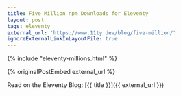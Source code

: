 ```yaml
---
title: Five Million npm Downloads for Eleventy
layout: post
tags: eleventy
external_url: 'https://www.11ty.dev/blog/five-million/'
ignoreExternalLinkInLayoutFile: true
---
```

{% include "eleventy-millions.html" %}

{% originalPostEmbed external_url %}

Read on the Eleventy Blog: [{{ title }}]({{ external_url }})
